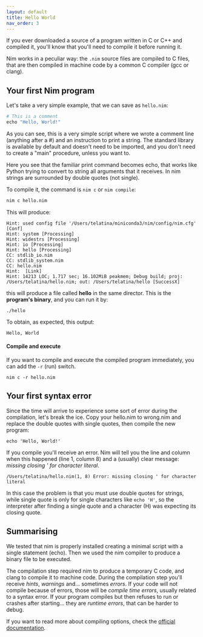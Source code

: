 ```yaml
---
layout: default
title: Hello World
nav_order: 3
---
```


If you ever downloaded a source of a program written in C or C++ and compiled it, you'll know that you'll need to compile it before running it.

Nim works in a peculiar way: the `.nim` source files are compiled to C files, that are then compiled in machine code by a common C compiler (gcc or clang).

## Your first Nim program

Let's take a very simple example, that we can save as `hello.nim`:

```python
# This is a comment
echo "Hello, World!"
```

As you can see, this is a very simple script where we wrote a comment line (anything after a #) and an instruction to print a string. The standard library is available by default and doesn't need to be imported, and you don't need to create a "main" procedure, unless you want to.

Here you see that the familiar print command becomes echo, that works like Python trying to convert to string all arguments that it receives. In nim strings are surrounded by double quotes (not single).

To compile it, the command is `nim c` or `nim compile`:
```bash
nim c hello.nim
```

This will produce:

```text
Hint: used config file '/Users/telatina/miniconda3/nim/config/nim.cfg' [Conf]
Hint: system [Processing]
Hint: widestrs [Processing]
Hint: io [Processing]
Hint: hello [Processing]
CC: stdlib_io.nim
CC: stdlib_system.nim
CC: hello.nim
Hint:  [Link]
Hint: 14213 LOC; 1.717 sec; 16.102MiB peakmem; Debug build; proj: /Users/telatina/hello.nim; out: /Users/telatina/hello [SuccessX]
```

this will produce a file called **hello** in the same director. This is the **program's binary**, and you can run it by:
```
./hello
```

To obtain, as expected, this output:
```
Hello, World
```

#### Compile and execute
If you want to compile and execute the compiled program immediately, you can add the `-r` (run) switch.
```
nim c -r hello.nim
```

## Your first syntax error

Since the time will arrive to experience some sort of error during the compilation, let's break the ice. Copy your hello.nim to wrong.nim and replace the double quotes with single quotes, then compile the new program:
```
echo 'Hello, World!'
```

If you compile you'll receive an error.
Nim will tell you the line and column when this happened (line 1, column 8) and
a (usually) clear message: _missing closing ' for character literal_.
```
/Users/telatina/hello.nim(1, 8) Error: missing closing ' for character literal
```

In this case the problem is that you must use double quotes for strings, while single quote is only for single characters like `echo 'H'`, so the interpreter after finding a single quote and a character (H) was expecting its closing quote.

## Summarising

We tested that nim is properly installed creating a minimal script with a single statement (echo). Then we used the nim compiler to produce a binary file to be executed.

The compilation step required nim to produce a temporary C code, and clang to compile it to machine code.
During the compilation step you'll receive _hints_, _warnings_ and... sometimes _errors_.
If your code will not compile because of errors, those will be _compile time errors_, usually related to a syntax error.
If your program compiles but then refuses to run or crashes after starting... they are _runtime errors_, that can be
harder to debug.

If you want to read more about compiling options, check the [official documentation](https://nim-lang.org/docs/nimc.html).
